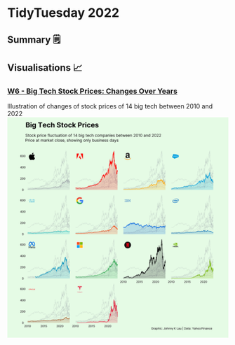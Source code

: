 # TidyTuesday 2022

## Summary :spiral_notepad:	


## Visualisations :chart_with_upwards_trend:

### **[W6 - Big Tech Stock Prices: Changes Over Years](20230207wk6)**
Illustration of changes of stock prices of 14 big tech between 2010 and 2022
![Screenshot](2023/20230207wk6/tt20230207wk6_techstockprice.png)
